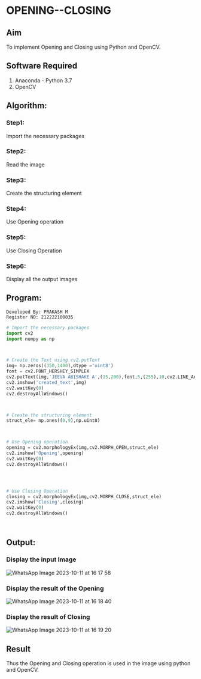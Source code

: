 # OPENING--CLOSING
## Aim
To implement Opening and Closing using Python and OpenCV.

## Software Required
1. Anaconda - Python 3.7
2. OpenCV
## Algorithm:
### Step1:
Import the necessary packages


### Step2:
Read the image

### Step3:
Create the structuring element

### Step4:
Use Opening operation

### Step5:
Use Closing Operation

### Step6:
Display all the output images

 
## Program:
```
Developed By: PRAKASH M
Register NO: 212222100035
```
``` Python
# Import the necessary packages
import cv2
import numpy as np



# Create the Text using cv2.putText
img= np.zeros((350,1400),dtype ='uint8')
font = cv2.FONT_HERSHEY_SIMPLEX
cv2.putText(img,'JEEVA ABISHAKE A',(15,200),font,5,(255),10,cv2.LINE_AA)
cv2.imshow('created_text',img)
cv2.waitKey(0)
cv2.destroyAllWindows()



# Create the structuring element
struct_ele= np.ones((9,9),np.uint8)



# Use Opening operation
opening = cv2.morphologyEx(img,cv2.MORPH_OPEN,struct_ele)
cv2.imshow('Opening',opening)
cv2.waitKey(0)
cv2.destroyAllWindows()




# Use Closing Operation
closing = cv2.morphologyEx(img,cv2.MORPH_CLOSE,struct_ele)
cv2.imshow('Closing',closing)
cv2.waitKey(0)
cv2.destroyAllWindows()




```
## Output:

### Display the input Image
![WhatsApp Image 2023-10-11 at 16 17 58](https://github.com/Prakashmathi2004/OPENING--CLOSING/assets/118350045/f906d492-d2e3-48b8-835f-3e45cfb567f5)



### Display the result of the Opening
![WhatsApp Image 2023-10-11 at 16 18 40](https://github.com/Prakashmathi2004/OPENING--CLOSING/assets/118350045/9c89b012-3f0e-4e58-a32a-c2f65e22ca2f)


### Display the result of Closing
![WhatsApp Image 2023-10-11 at 16 19 20](https://github.com/Prakashmathi2004/OPENING--CLOSING/assets/118350045/7a17f4c9-3cd5-411a-89c4-b888881835d6)



## Result
Thus the Opening and Closing operation is used in the image using python and OpenCV.
